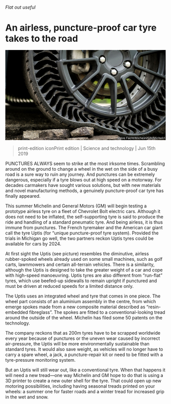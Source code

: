 ###### Flat out useful

# An airless, puncture-proof car tyre takes to the road 

![image](images/20190615_stp501.jpg) 

> print-edition iconPrint edition | Science and technology | Jun 15th 2019 

PUNCTURES ALWAYS seem to strike at the most irksome times. Scrambling around on the ground to change a wheel in the wet on the side of a busy road is a sure way to ruin any journey. And punctures can be extremely dangerous, especially if a tyre blows out at high speed on a motorway. For decades carmakers have sought various solutions, but with new materials and novel manufacturing methods, a genuinely puncture-proof car tyre has finally appeared. 

This summer Michelin and General Motors (GM) will begin testing a prototype airless tyre on a fleet of Chevrolet Bolt electric cars. Although it does not need to be inflated, the self-supporting tyre is said to produce the ride and handling of a standard pneumatic tyre. And being airless, it is thus immune from punctures. The French tyremaker and the American car giant call the tyre Uptis (for “unique puncture-proof tyre system). Provided the trials in Michigan go well, the two partners reckon Uptis tyres could be available for cars by 2024. 

At first sight the Uptis (see picture) resembles the diminutive, airless rubber-spoked wheels already used on some small machines, such as golf carts, lawnmowers and certain all-terrain vehicles. There is a similarity, although the Uptis is designed to take the greater weight of a car and cope with high-speed manoeuvring. Uptis tyres are also different from “run-flat” tyres, which use beefed-up sidewalls to remain upright if punctured and must be driven at reduced speeds for a limited distance only. 

The Uptis uses an integrated wheel and tyre that comes in one piece. The wheel part consists of an aluminium assembly in the centre, from which emerge spokes made from a new composite material described as “resin-embedded fibreglass”. The spokes are fitted to a conventional-looking tread around the outside of the wheel. Michelin has filed some 50 patents on the technology. 

The company reckons that as 200m tyres have to be scrapped worldwide every year because of punctures or the uneven wear caused by incorrect air-pressure, the Uptis will be more environmentally sustainable than standard tyres. It would also save weight, as vehicles will no longer have to carry a spare wheel, a jack, a puncture-repair kit or need to be fitted with a tyre-pressure monitoring system. 

But an Uptis will still wear out, like a conventional tyre. When that happens it will need a new tread—one way Michelin and GM hope to do that is using a 3D printer to create a new outer shell for the tyre. That could open up new motoring possibilities, including having seasonal treads printed on your wheels: a summer one for faster roads and a winter tread for increased grip in the wet and snow. 

